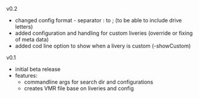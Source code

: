 v0.2
- changed config format - separator : to ; (to be able to include drive letters)
- added configuration and handling for custom liveries (override or fixing of meta data)
- added cod line option to show when a livery is custom (-showCustom)

v0.1
- initial beta release
- features:
    - commandline args for search dir and configurations
    - creates VMR file base on liveries and config

